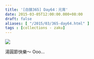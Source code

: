 ```yaml
---
title: '[白狼365] Day64：元宵'
date: 2015-03-05T12:00:00.000+08:00
draft: false
aliases: [ "/2015/03/365-day64.html" ]
tags : [collections - zaku]
---
```


![](/images/zaku064.jpg)

湯圓節快樂～ Ooo...
